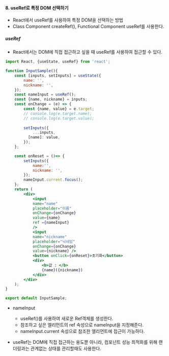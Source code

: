 
#### 8. useRef로 특정 DOM 선택하기
- React에서 useRef를 사용하여 특정 DOM을 선택하는 방법
- Class Component createRef(), Functional Component useRef를 사용한다.

##### useRef
- React에서는 DOM에 직접 접근하고 싶을 때 useRef를 사용하여 접근할 수 있다.

```jsx
import React, {useState, useRef} from 'react';

function InputSample(){
    const [inputs, setInputs] = useState({
        name: '',
        nickname: '',
    });
    const nameInput = useRef();
    const {name, nickname} = inputs;
    const onChange = (e) => {
        const {name, value} = e.target;
        // console.log(e.target.name);
        // console.log(e.target.value);
        
        setInputs({
            ...inputs,
          [name]: value,
        });
    };

    const onReset = ()=> {
        setInputs({
            name:'',
            nickname: '',
        });
        nameInput.current.focus();
    };
    return (
        <div>
            <input 
            name="name" 
            placeholder="이름" 
            onChange={onChange} 
            value={name}
            ref ={nameInput}
            />
            <input 
            name="nickname" 
            placeholder="닉네임" 
            onChange={onChange} 
            value={nickname} />
            <button onClick={onReset}>초기화</button>
            <div>
                <b>값 : </b>
                {name}({nickname})
            </div>
        </div>
    );
}

export default InputSample;

```
- nameInput
    - useRef()를 사용하여 새로운 Ref객체를 생성한다.
    - 참조하고 싶은 엘리먼트의 ref 속성으로 nameInput을 지정해준다.
    - nameInput.current 속성으로 참조한 엘리먼트에 접근이 가능하다.

- useRef는 DOM에 직접 접근하는 용도뿐 아니라, 컴포넌트 성능 최적화를 위해 랜더링과는 관계없는 상태를 관리할때도 사용한다.
